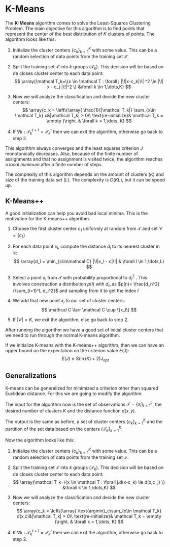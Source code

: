 # K-Means

The **K-Means** algorithm comes to solve the Least-Squares Clustering Problem. The main objective for this algorithm is to find points that represent the center of the best distribution of $K$ clusters of points. The algorithm looks like this:

1. Initialize the cluster centers $\{c_k\}^K_{k=1}$ with some value. This can be a random selection of data points from the training set $\mathcal T$.

2. Split the training set $\mathcal T$ into $k$ groups $(\mathcal T_k)$. This decision will be based on de closes cluster center to each data point:
   $$
   \array{\mathcal T_k=\{x \in \mathcal T : \forall j.|\!|x-c_k|\!| ^2 \le |\!| x - c_j |\!|^2 \} &\forall k \in 1,\dots,K}
   $$

3. Now we will analyze the classification and decide the new cluster centers:
   $$
   \array{c_k = 
   \left\{\array{
   \frac{1}{|\mathcal T_k|} \sum_{x\in \mathcal T_k} x&|\mathcal T_k| > 0\\
   \text{re-initialize}& \mathcal T_k = \empty
   }\right. & \forall k = 1,\dots, K}
   $$

4. If $\forall k: \mathcal T^{t+1}_k = \mathcal T^t_k$ then we can exit the algorithm, otherwise go back to step 2.

This algorithm always converges and the least squares criterion $J$ monotonically decreases. Also, because of the finite number of assignments and that no assignment is visited twice, the algorithm reaches a *local minimum* after a finite number of steps.

The complexity of this algorithm depends on the amount of clusters $(K)$ and size of the training data set $(L)$. The complexity is $O(KL)$, but it can be speed up.

## K-Means++

A good initialization can help you avoid bad local minima. This is the motivation for the K-means++ algorithm.

1. Choose the first cluster center $c_1$ uniformly at random from $\mathcal T$ and set $\mathcal C=\{c_1\}$

2. For each data point $x_l$, compute the distance $d_l$ to its nearest cluster in $\mathcal C$:
   $$
   \array{d_l = \min_{c\in\mathcal C} |\!|x_l - c|\!| & \forall l \in 1,\dots,L}
   $$

3. Select a point $x_l$ from $\mathcal T$ with probability proportional to $d_l^2$ . This involves construction a distribution $p(l)$ with $d_n$ as $p(n)= \frac{d_n^2}{\sum_{i=1}^L d_i^2}$ and sampling from it to get the index $l$

4. We add that new point $x_l$ to our set of cluster centers:
   $$
   \mathcal C \larr \mathcal C \cup \{x_l\}
   $$

5. If $|\mathcal C| = K$, we exit the algorithm, else go back to step 2.

After running the algorithm we have a good set of initial cluster centers that we need to run through the normal K-means algorithm.

If we initialize K-means with the K-means++ algorithm, then we can have an upper bound on the expectation on the criterion value $E(J)$:
$$
E(J) \le 8 (\ln(K) + 2) J_{opt}
$$

## Generalizations

K-means can be generalized for minimized a criterion other than squared Euclidean distance. For this we are going to modify the algorithm:

The input for the algorithm now is the set of observations $\mathcal T =\{x_l\}^L_{l=1}$, the desired number of clusters $K$ and the distance function $d(x,y)$.

The output is the same as before, a set of cluster centers $\{c_k\}^K_{k=1}$ and the partition of the set data based on the centers $\{\mathcal T_k\}^K_{k=1}$.

Now the algorithm looks like this:

1. Initialize the cluster centers $\{c_k\}^K_{k=1}$ with some value. This can be a random selection of data points from the training set $\mathcal T$.

2. Split the training set $\mathcal T$ into $k$ groups $(\mathcal T_k)$. This decision will be based on de closes cluster center to each data point:
   $$
   \array{\mathcal T_k=\{x \in \mathcal T : \forall j.d(x-c_k) \le d(x,c_j) \} &\forall k \in 1,\dots,K}
   $$

3. Now we will analyze the classification and decide the new cluster centers:
   $$
   \array{c_k = 
   \left\{\array{
   \text{argmin}_c\sum_{x\in \mathcal T_k} d(x,c)&|\mathcal T_k| > 0\\
   \text{re-initialize}& \mathcal T_k = \empty
   }\right. & \forall k = 1,\dots, K}
   $$

4. If $\forall k: \mathcal T^{t+1}_k = \mathcal T^t_k$ then we can exit the algorithm, otherwise go back to step 2.

